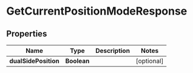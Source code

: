 

# GetCurrentPositionModeResponse


## Properties

| Name | Type | Description | Notes |
|------------ | ------------- | ------------- | -------------|
|**dualSidePosition** | **Boolean** |  |  [optional] |



